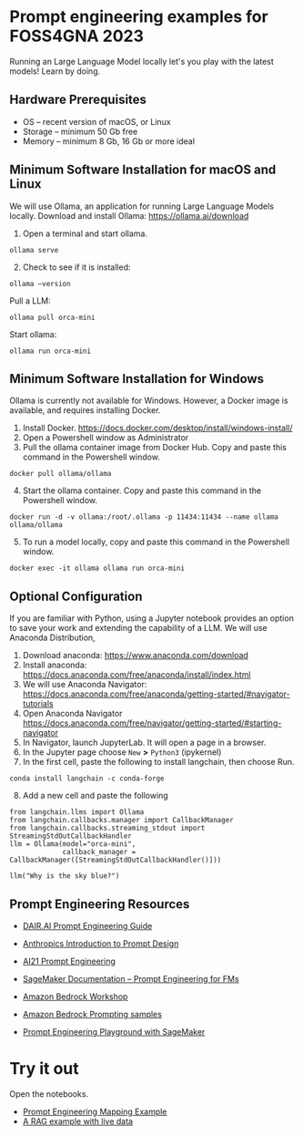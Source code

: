 # Prompt engineering examples for FOSS4GNA 2023 

Running an Large Language Model locally let's you play with the latest models! Learn by doing.

## Hardware Prerequisites

- OS – recent version of macOS, or Linux
- Storage – minimum 50 Gb free
- Memory – minimum 8 Gb, 16 Gb or more ideal

## Minimum Software Installation for macOS and Linux

We will use Ollama, an application for running Large Language Models locally. Download and install Ollama: https://ollama.ai/download

1. Open a terminal and start ollama. 

```
ollama serve
```

2. Check to see if it is installed: 

```
ollama –version
```

Pull a LLM: 

```
ollama pull orca-mini
```

Start ollama: 

```
ollama run orca-mini
```

## Minimum Software Installation for Windows

Ollama is currently not available for Windows. However, a Docker image is available, and requires installing Docker.

1. Install Docker. https://docs.docker.com/desktop/install/windows-install/
2. Open a Powershell window as Administrator
3. Pull the ollama container image from Docker Hub. Copy and paste this command in the Powershell window.

```
docker pull ollama/ollama
```

4. Start the ollama container. Copy and paste this command in the Powershell window.

```
docker run -d -v ollama:/root/.ollama -p 11434:11434 --name ollama ollama/ollama
```

5. To run a model locally, copy and paste this command in the Powershell window.

```
docker exec -it ollama ollama run orca-mini
```

## Optional Configuration

If you are familiar with Python, using a Jupyter notebook provides an option to save your work and extending the capability of a LLM. We will use Anaconda Distribution,

1. Download anaconda: https://www.anaconda.com/download
2. Install anaconda: https://docs.anaconda.com/free/anaconda/install/index.html
3. We will use Anaconda Navigator: https://docs.anaconda.com/free/anaconda/getting-started/#navigator-tutorials
4. Open Anaconda Navigator https://docs.anaconda.com/free/navigator/getting-started/#starting-navigator
5. In Navigator, launch JupyterLab. It will open a page in a browser.
6. In the Jupyter page choose `New` **>** `Python3` (ipykernel)
7. In the first cell, paste the following to install langchain, then choose Run.

```
conda install langchain -c conda-forge
```

8. Add a new cell and paste the following

```
from langchain.llms import Ollama
from langchain.callbacks.manager import CallbackManager
from langchain.callbacks.streaming_stdout import StreamingStdOutCallbackHandler                                  
llm = Ollama(model="orca-mini", 
             callback_manager = CallbackManager([StreamingStdOutCallbackHandler()]))

llm("Why is the sky blue?")
```

## Prompt Engineering Resources

- [DAIR.AI Prompt Engineering Guide](https://www.promptingguide.ai/)

- [Anthropics Introduction to Prompt Design](https://docs.anthropic.com/claude/docs/introduction-to-prompt-design)

- [AI21 Prompt Engineering](https://docs.ai21.com/docs/prompt-engineering)

- [SageMaker Documentation – Prompt Engineering for FMs](https://docs.aws.amazon.com/sagemaker/latest/dg/jumpstart-foundation-models-customize-prompt-engineering.html)

- [Amazon Bedrock Workshop](https://github.com/aws-samples/amazon-bedrock-workshop/)

- [Amazon Bedrock Prompting samples](https://github.com/aws-samples/amazon-bedrock-prompting)

- [Prompt Engineering Playground with SageMaker](https://github.com/aws-samples/prompt-engineering-playground-with-sagemaker)

# Try it out

Open the notebooks.

- [Prompt Engineering Mapping Example](./mapping-example.ipynb)
- [A RAG example with live data](./RAG%20-%20inciweb.ipynb)

